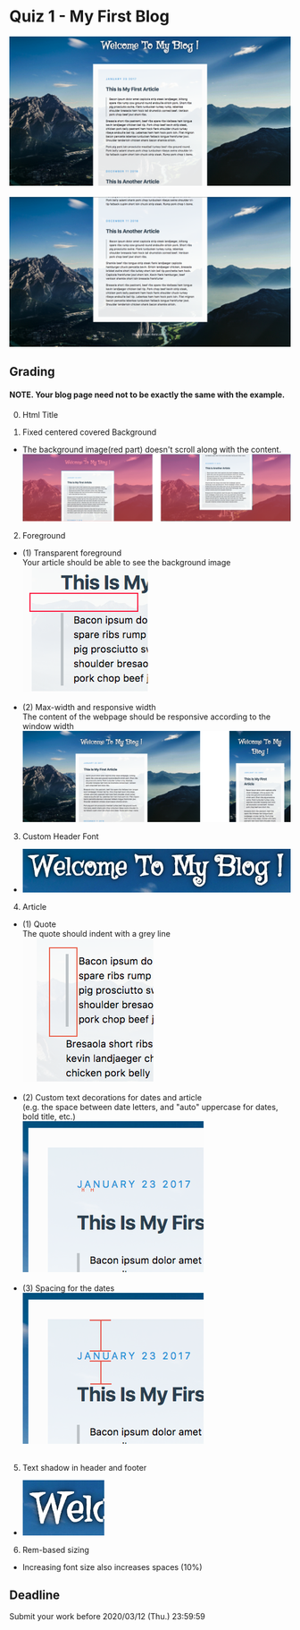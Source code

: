 # Quiz 1 - My First Blog
![blog](readmeImgs/blog.png)<br /><br />
![footer](readmeImgs/footer.png)<br />

## Grading

#### NOTE. Your blog page need not to be exactly the same with the example.

0. Html Title

1. Fixed centered covered Background <br />
  * The background image(red part) doesn't scroll along with the content. <br /></font>
![Fixed centered covered background](readmeImgs/problem1.png)

2. Foreground <br />
  * (1) Transparent foreground <br />
  Your article should be able to see the background image <br />
![Transparent foreground](readmeImgs/problem2.png) <br /><br />
  * (2) Max-width and responsive width <br />
The content of the webpage should be responsive according to the window width <br />
![max-width and responsive width](readmeImgs/problem3.png) <br />

3. Custom Header Font <br />
  * ![Custom Header Font](readmeImgs/problem4.png) <br />

4. Article  <br />
  * (1) Quote<br />
  The quote should indent with a grey line <br />
  ![Custom text decorations](readmeImgs/problem5-1.png) <br /><br />
  * (2) Custom text decorations for dates and article<br />
  (e.g. the space between date letters, and "auto" uppercase for dates, bold title, etc.) <br />
  ![Custom text decorations](readmeImgs/problem5-2.png) <br /><br />
  * (3) Spacing for the dates<br />
  ![Spacing for the dates](readmeImgs/problem5-3.png) <br /><br />

5. Text shadow in header and footer <br />
  * ![Text shadow](readmeImgs/problem6.png) <br />

6. Rem-based sizing<br />
  * Increasing font size also increases spaces (10%)<br />
## Deadline
Submit your work before 2020/03/12 (Thu.) 23:59:59


